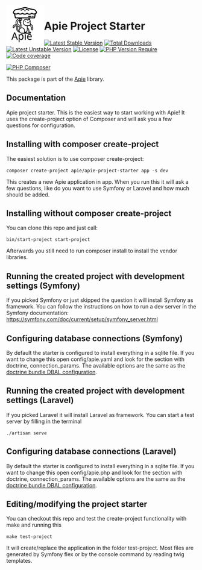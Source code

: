 <img src="https://raw.githubusercontent.com/apie-lib/apie-lib-monorepo/main/docs/apie-logo.svg" width="100px" align="left" />
<h1>Apie Project Starter</h1>






 [![Latest Stable Version](http://poser.pugx.org/apie/apie-project-starter/v)](https://packagist.org/packages/apie/apie-project-starter) [![Total Downloads](http://poser.pugx.org/apie/apie-project-starter/downloads)](https://packagist.org/packages/apie/apie-project-starter) [![Latest Unstable Version](http://poser.pugx.org/apie/apie-project-starter/v/unstable)](https://packagist.org/packages/apie/apie-project-starter) [![License](http://poser.pugx.org/apie/apie-project-starter/license)](https://packagist.org/packages/apie/apie-project-starter) [![PHP Version Require](http://poser.pugx.org/apie/apie-project-starter/require/php)](https://packagist.org/packages/apie/apie-project-starter) [![Code coverage](https://raw.githubusercontent.com/apie-lib/apie-project-starter/main/coverage_badge.svg)](https://apie-lib.github.io/coverage/apie-project-starter/index.html)  

[![PHP Composer](https://github.com/apie-lib/apie-project-starter/actions/workflows/php.yml/badge.svg?event=push)](https://github.com/apie-lib/apie-project-starter/actions/workflows/php.yml)

This package is part of the [Apie](https://github.com/apie-lib) library.

## Documentation
Apie project starter. This is the easiest way to start working with Apie! It uses the create-project option of Composer and will ask you a few questions for configuration.

## Installing with composer create-project
The easiest solution is to use composer create-project:

```
composer create-project apie/apie-project-starter app -s dev
```
This creates a new Apie application in app. When you run this it will ask a few questions, like do you want to use Symfony or
Laravel and how much should be added.

## Installing without composer create-project
You can clone this repo and just call:
```
bin/start-project start-project
```
Afterwards you still need to run composer install to install the vendor libraries.

## Running the created project with development settings (Symfony)
If you picked Symfony or just skipped the question it will install Symfony as framework. 
You can follow the instructions on how to run a dev server in the Symfony documentation:
https://symfony.com/doc/current/setup/symfony_server.html

## Configuring database connections (Symfony)
By default the starter is configured to install everything in a sqlite file. If you want to change this open
config/apie.yaml and look for the section with doctrine, connection_params. The available options are the same as
the [doctrine bundle DBAL configuration](https://symfony.com/doc/current/reference/configuration/doctrine.html).

## Running the created project with development settings (Laravel)
If you picked Laravel it will install Laravel as framework. You can start a test server by filling in the terminal
```
./artisan serve
```
## Configuring database connections (Laravel)
By default the starter is configured to install everything in a sqlite file. If you want to change this open
config/apie.php and look for the section with doctrine, connection_params. The available options are the same as
the [doctrine bundle DBAL configuration](https://symfony.com/doc/current/reference/configuration/doctrine.html).

## Editing/modifying the project starter
You can checkout this repo and test the create-project functionality with make and running this
```
make test-project
```

It will create/replace the application in the folder test-project. Most files are generated by Symfony flex or by the console command by reading twig templates.
